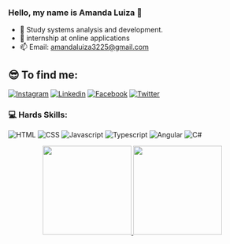 ### Hello, my name is Amanda Luiza 👋




- 🌱 Study systems analysis and development.
- 💬 internship at online applications
- 📫 Email: amandaluiza3225@gmail.com

## 😎 To find me:


[![Instagram](https://img.shields.io/badge/Instagram-E4405F?style=for-the-badge&logo=instagram&logoColor=white)](https://www.instagram.com/luizaamanda57/)
[![Linkedin](https://img.shields.io/badge/LinkedIn-0077B5?style=for-the-badge&logo=linkedin&logoColor=white)](https://www.linkedin.com/in/amanda-luiza-4a68b2158/)
[![Facebook](https://img.shields.io/badge/Facebook-0077B5?style=for-the-badge&logo=facebook&logoColor=white)](https://www.facebook.com/amanda.luiza.223/)
[![Twitter](https://img.shields.io/badge/Twitter-0077B5?style=for-the-badge&logo=twitter&logoColor=white)](https://twitter.com/Mandyy_luiza)


### 💻 Hards Skills:
![HTML](https://img.shields.io/badge/HTML5-E34F26?style=for-the-badge&logo=html5&logoColor=white)
![CSS](https://img.shields.io/badge/CSS3-1572B6?style=for-the-badge&logo=css3&logoColor=white)
![Javascript](https://img.shields.io/badge/JavaScript-323330?style=for-the-badge&logo=javascript&logoColor=F7DF1E)
![Typescript](https://img.shields.io/badge/TypeScript-007ACC?style=for-the-badge&logo=typescript&logoColor=white)
![Angular](https://img.shields.io/badge/Angular-20232A?style=for-the-badge&logo=angular&logoColor=61DAFB)
![C#](https://img.shields.io/badge/C#-20232A?style=for-the-badge&logo=c#&logoColor=61DAFB)


  

  
<div align="center">
  <a href="https://github.com/AmandaLuiza">
  <img height="180em" src="https://github-readme-stats.vercel.app/api?username=AmandaLuiza&show_icons=true&theme=dracula&include_all_commits=true&count_private=true"/>
  <img height="180em" src="https://github-readme-stats.vercel.app/api/top-langs/?username=amandaluiza&layout=compact&langs_count=7&theme=dracula"/>
</div>
  



